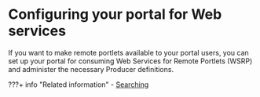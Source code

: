 # Configuring your portal for Web services

If you want to make remote portlets available to your portal users, you can set up your portal for consuming Web Services for Remote Portlets \(WSRP\) and administer the necessary Producer definitions.


???+ info "Related information"
    - [Searching](../../../../../deployment/manage/portal_admin_tools/portal_user_interface/managing_pages/h_search_admin_portlets.md)

